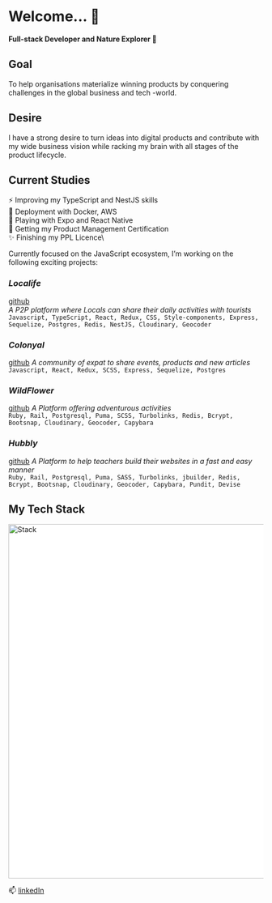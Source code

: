 # Welcome... 👋

**Full-stack Developer and Nature Explorer 🌱**

## Goal
To help organisations materialize winning products by conquering challenges in the global business and tech -world. 

## Desire
I have a strong desire to turn ideas into digital products and contribute with my wide business vision while racking my brain with all stages of the product lifecycle.

## Current Studies
⚡ Improving my TypeScript and NestJS skills\
🔭 Deployment with Docker, AWS\
🌱 Playing with Expo and React Native\
👯 Getting my Product Management Certification\
✨ Finishing my PPL Licence\

Currently focused on the JavaScript ecosystem, I’m working on the following exciting projects:

### _Localife_
[github](https://github.com/geuxor/local-life)<br>
_A P2P platform where Locals can share their daily activities with tourists_<br />
`Javascript, TypeScript, React, Redux, CSS, Style-components, Express, Sequelize, Postgres, Redis, NestJS, Cloudinary, Geocoder`

### _Colonyal_
[github](https://github.com/geuxor/colonyal)
_A community of expat to share events, products and new articles_\
`Javascript, React, Redux, SCSS, Express, Sequelize, Postgres`

### _WildFlower_
[github](https://github.com/geuxor/wildflowerxp)
 _A Platform offering adventurous activities_\
`Ruby, Rail, Postgresql, Puma, SCSS, Turbolinks, Redis, Bcrypt, Bootsnap, Cloudinary, Geocoder, Capybara`

### _Hubbly_
[github](https://github.com/RafaelFernandez/wslt)
_A Platform to help teachers build their websites in a fast and easy manner_\
`Ruby, Rail, Postgresql, Puma, SASS, Turbolinks, jbuilder, Redis, Bcrypt, Bootsnap, Cloudinary, Geocoder, Capybara, Pundit, Devise`

## My Tech Stack

<p float="left" style="background-color:#fff;">
  <img src="https://euroamerican.dk/photo/localife/mystack.png" alt="Stack" width="700"/>
</p>

📫 [linkedIn](https://www.linkedin.com/in/german-b/)<br>
